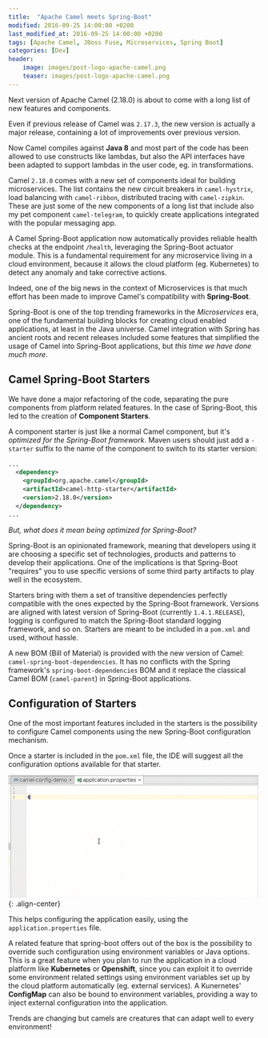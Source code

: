 ```yaml
---
title:  "Apache Camel meets Spring-Boot"
modified: 2016-09-25 14:00:00 +0200
last_modified_at: 2016-09-25 14:00:00 +0200
tags: [Apache Camel, JBoss Fuse, Microservices, Spring Boot]
categories: [Dev]
header:
    image: images/post-logo-apache-camel.png
    teaser: images/post-logo-apache-camel.png
---
```

Next version of Apache Camel (2.18.0) is about to come with a long list of new features and components.

Even if previous release of Camel was `2.17.3`, the new version is actually a major release, containing a 
lot of improvements over previous version.

Now Camel compiles against **Java 8** and most part of the code has been allowed to use constructs like lambdas, 
but also the API interfaces have been adapted to support lambdas in the user code, eg. in transformations.
 
Camel `2.18.0` comes with a new set of components ideal for building microservices. The list contains the new circuit breakers 
in `camel-hystrix`, load balancing with `camel-ribbon`, distributed tracing with `camel-zipkin`. 
These are just some of the new components of a long list that include also my pet component `camel-telegram`, 
to quickly create applications integrated with the popular messaging app.

A Camel Spring-Boot application now automatically provides reliable health checks at the endpoint `/health`, 
leveraging the Spring-Boot actuator module. 
This is a fundamental requirement for any microservice living in a cloud environment, because it allows the cloud platform (eg. Kubernetes) 
to detect any anomaly and take corrective actions. 

Indeed, one of the big news in the context of Microservices is that much effort has been made to improve Camel's compatibility with **Spring-Boot**.

Spring-Boot is one of the top trending frameworks in the *Microservices* era,
one of the fundamental building blocks for creating cloud enabled applications, at least in the Java universe.
Camel integration with Spring has ancient roots and recent releases included some features that simplified
the usage of Camel into Spring-Boot applications, but *this time we have done much more*.

## Camel Spring-Boot Starters
We have done a major refactoring of the code, separating the pure components from platform related features.
In the case of Spring-Boot, this led to the creation of **Component Starters**.

A component starter is just like a normal Camel component, but it's *optimized for the Spring-Boot framework*.
Maven users should just add a `-starter` suffix to the name of the component to switch to its starter version:

```xml
...
  <dependency>
    <groupId>org.apache.camel</groupId>
    <artifactId>camel-http-starter</artifactId>
    <version>2.18.0</version>
  </dependency>
...
```

*But, what does it mean being optimized for Spring-Boot?*

Spring-Boot is an opinionated framework, meaning that developers using it are choosing a specific set of technologies,
products and patterns to develop their applications. One of the implications is that Spring-Boot "requires" you to use
specific versions of some third party artifacts to play well in the ecosystem.

Starters bring with them a set of transitive dependencies perfectly compatible
with the ones expected by the Spring-Boot framework. Versions are aligned with latest version of Spring-Boot (currently `1.4.1.RELEASE`),
logging is configured to match the Spring-Boot standard logging framework, and so on.
Starters are meant to be included in a `pom.xml` and used, without hassle.

A new BOM (Bill of Material) is provided with the new version of Camel: `camel-spring-boot-dependencies`. It has no conflicts with the Spring framework's `spring-boot-dependencies` BOM
and it replace the classical Camel BOM (`camel-parent`) in Spring-Boot applications.

## Configuration of Starters
One of the most important features included in the starters is the possibility to configure Camel components using the new Spring-Boot configuration mechanism.

Once a starter is included in the `pom.xml` file, the IDE will suggest all the configuration options available for that starter.

![Auto Configuration](/images/spring-boot-configuration.gif){: .align-center}

This helps configuring the application easily, using the `application.properties` file.

A related feature that spring-boot offers out of the box is the possibility to override such configuration using environment variables or
Java options. This is a great feature when you plan to run the application in a cloud platform like **Kubernetes** or **Openshift**,
since you can exploit it to override some environment related settings using environment variables set up by the cloud platform automatically (eg. external services).
A Kunernetes' **ConfigMap** can also be bound to environment variables, providing a way to inject external configuration into the application.

Trends are changing but camels are creatures that can adapt well to every environment! 
